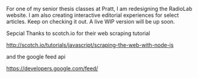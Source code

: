 For one of my senior thesis classes at Pratt, I am redesigning the RadioLab website. I am also creating interactive editorial experiences for select articles. Keep on checking it out. A live WIP version will be up soon.




Sepcial Thanks to scotch.io for their web scraping tutorial


http://scotch.io/tutorials/javascript/scraping-the-web-with-node-js

and the google feed api

https://developers.google.com/feed/